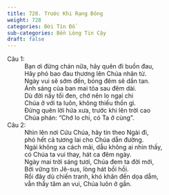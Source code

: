 ```yaml
---
title: 728. Trước Khi Rạng Đông
weight: 728
categories: Đời Tín Đồ
sub-categories: Bền Lòng Tin Cậy
draft: false
---
```

<dl><dt>Câu 1:</dt><dd data-verse="1"> Bạn ơi đừng chán nữa, hãy quên đi buồn đau, <br/>Hãy phó bao đau thương lên Chúa nhân từ. <br/>Ngày vui sẽ sớm đến, bóng đêm sẽ dần tan. <br/>Ánh sáng của ban mai tỏa sau đêm dài. <br/>Dù đời nầy tối đen, chớ nên lo ngại chi <br/>Chúa ở với ta luôn, không thiếu thốn gì. <br/>Ðừng quên lời hứa xưa, trước khi lên trời cao <br/>Chúa phán: “Chớ lo chi, có Ta ở cùng”. </dd><dt>Câu 2:</dt><dd data-verse="2">Nhìn lên nơi Cứu Chúa, hãy tin theo Ngài đi, <br/>phó hết cả tương lai cho Chúa dẫn đường. <br/>Ngài không xa cách mãi, dẫu không ai nhìn thấy, <br/>có Chúa ta vui thay, hát ca đêm ngày. <br/>Ngày mai trời sáng tươi, Chúa đem ta đời mới, <br/>Bởi vững tin Jê-sus, lòng hát bồi hồi. <br/>Rồi đây dù chiến tranh, khó khăn đến dọa dẫm, <br/>vẫn thấy tâm an vui, Chúa luôn ở gần. </dd></dl>